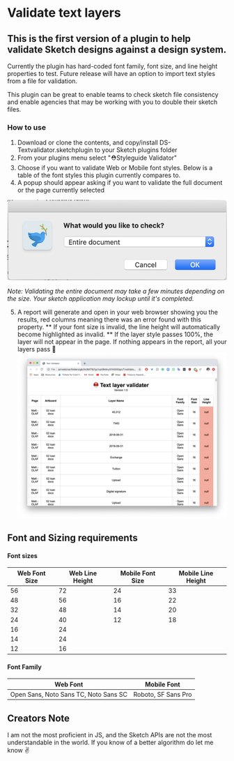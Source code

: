 # Validate text layers

## This is the first version of a plugin to help validate Sketch designs against a design system.

Currently the plugin has hard-coded font family, font size, and line height properties to test. Future release will have an option to import text styles from a file for validation.

This plugin can be great to enable teams to check sketch file consistency and enable agencies that may be working with you to double their sketch files.

### How to use

1. Download or clone the contents, and copy/install DS-Textvalidator.sketchplugin to your Sketch plugins folder
2. From your plugins menu select "⛑Styleguide Validator"
3. Choose if you want to validate Web or Mobile font styles. Below is a table of the font styles this plugin currently compares to.
4. A popup should appear asking if you want to validate the full document or the page currently selected

![alt text](https://github.com/JarOfCookies/Sketch-Design-systems-validator/blob/master/screenshots/page-document-selection.png "Page or Document")

*Note: Validating the entire document may take a few minutes depending on the size. Your sketch application may lockup until it's completed.*

5. A report will generate and open in your web browser showing you the results, red columns meaning there was an error found with this property.
** If your font size is invalid, the line height will automatically become highlighted as invalid.
** If the layer style passes 100%, the layer will not appear in the page. If nothing appears in the report, all your layers pass 💯
![alt text](https://github.com/JarOfCookies/Sketch-Design-systems-validator/blob/master/screenshots/report.png "Report")

## Font and Sizing requirements

#### Font sizes

| Web Font Size | Web Line Height | Mobile Font Size | Mobile Line Height |
|---------------|-----------------|------------------|--------------------|
| 56 | 72 | 24 | 33 |
| 48 | 56 | 16 | 22 |
| 32 | 48 | 14 | 20 |
| 24 | 40 | 12 | 18 |
| 16 | 24 | | |
| 14 | 24 | | |
| 12 | 16 | | |

#### Font Family
| Web Font | Mobile Font |
|----------|-------------|
| Open Sans, Noto Sans TC, Noto Sans SC | Roboto, SF Sans Pro |

## Creators Note

I am not the most proficient in JS, and the Sketch APIs are not the most understandable in the world. If you know of a better algorithm do let me know ✌️
